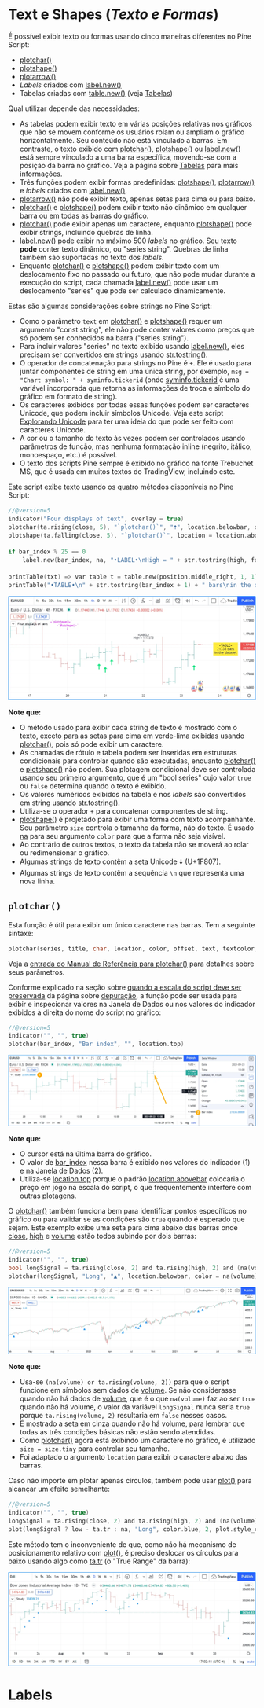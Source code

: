 
# Text e Shapes (_Texto e Formas_)

É possível exibir texto ou formas usando cinco maneiras diferentes no Pine Script:

- [plotchar()](https://br.tradingview.com/pine-script-reference/v5/#fun_plotchar)
- [plotshape()](https://br.tradingview.com/pine-script-reference/v5/#fun_plotshape)
- [plotarrow()](https://br.tradingview.com/pine-script-reference/v5/#fun_plotarrow)
- _Labels_ criados com [label.new()](https://br.tradingview.com/pine-script-reference/v5/#fun_label%7Bdot%7Dnew)
- Tabelas criadas com [table.new()](https://br.tradingview.com/pine-script-reference/v5/#fun_table%7Bdot%7Dnew) (veja [Tabelas](./05_19_tables.md))

Qual utilizar depende das necessidades:

- As tabelas podem exibir texto em várias posições relativas nos gráficos que não se movem conforme os usuários rolam ou ampliam o gráfico horizontalmente. Seu conteúdo não está vinculado a barras. Em contraste, o texto exibido com [plotchar()](https://br.tradingview.com/pine-script-reference/v5/#fun_plotchar), [plotshape()](https://br.tradingview.com/pine-script-reference/v5/#fun_plotshape) ou [label.new()](https://br.tradingview.com/pine-script-reference/v5/#fun_label%7Bdot%7Dnew) está sempre vinculado a uma barra específica, movendo-se com a posição da barra no gráfico. Veja a página sobre [Tabelas](./05_19_tables.md) para mais informações.
- Três funções podem exibir formas predefinidas: [plotshape()](https://br.tradingview.com/pine-script-reference/v5/#fun_plotshape), [plotarrow()](https://br.tradingview.com/pine-script-reference/v5/#fun_plotarrow) e _labels_ criados com [label.new()](https://br.tradingview.com/pine-script-reference/v5/#fun_label%7Bdot%7Dnew).
- [plotarrow()](https://br.tradingview.com/pine-script-reference/v5/#fun_plotarrow) não pode exibir texto, apenas setas para cima ou para baixo.
- [plotchar()](https://br.tradingview.com/pine-script-reference/v5/#fun_plotchar) e [plotshape()](https://br.tradingview.com/pine-script-reference/v5/#fun_plotshape) podem exibir texto não dinâmico em qualquer barra ou em todas as barras do gráfico.
- [plotchar()](https://br.tradingview.com/pine-script-reference/v5/#fun_plotchar) pode exibir apenas um caractere, enquanto [plotshape()](https://br.tradingview.com/pine-script-reference/v5/#fun_plotshape) pode exibir strings, incluindo quebras de linha.
- [label.new()](https://br.tradingview.com/pine-script-reference/v5/#fun_label%7Bdot%7Dnew) pode exibir no máximo 500 _labels_ no gráfico. Seu texto __pode__ conter texto dinâmico, ou "series string". Quebras de linha também são suportadas no texto dos _labels_.
- Enquanto [plotchar()](https://br.tradingview.com/pine-script-reference/v5/#fun_plotchar) e [plotshape()](https://br.tradingview.com/pine-script-reference/v5/#fun_plotshape) podem exibir texto com um deslocamento fixo no passado ou futuro, que não pode mudar durante a execução do script, cada chamada [label.new()](https://br.tradingview.com/pine-script-reference/v5/#fun_label%7Bdot%7Dnew) pode usar um deslocamento "series" que pode ser calculado dinamicamente.

Estas são algumas considerações sobre strings no Pine Script:

- Como o parâmetro `text` em [plotchar()](https://br.tradingview.com/pine-script-reference/v5/#fun_plotchar) e [plotshape()](https://br.tradingview.com/pine-script-reference/v5/#fun_plotshape) requer um argumento "const string", ele não pode conter valores como preços que só podem ser conhecidos na barra ("series string").
- Para incluir valores "series" no texto exibido usando [label.new()](https://br.tradingview.com/pine-script-reference/v5/#fun_label%7Bdot%7Dnew), eles precisam ser convertidos em strings usando [str.tostring()](https://br.tradingview.com/pine-script-reference/v5/#fun_str%7Bdot%7Dtostring).
- O operador de concatenação para strings no Pine é `+`. Ele é usado para juntar componentes de string em uma única string, por exemplo, `msg = "Chart symbol: " + syminfo.tickerid` (onde [syminfo.tickerid](https://br.tradingview.com/pine-script-reference/v5/#var_syminfo%7Bdot%7Dtickerid) é uma variável incorporada que retorna as informações de troca e símbolo do gráfico em formato de string).
- Os caracteres exibidos por todas essas funções podem ser caracteres Unicode, que podem incluir símbolos Unicode. Veja este script [Explorando Unicode](https://br.tradingview.com/script/0rFQOCKf-Exploring-Unicode/) para ter uma ideia do que pode ser feito com caracteres Unicode.
- A cor ou o tamanho do texto às vezes podem ser controlados usando parâmetros de função, mas nenhuma formatação inline (negrito, itálico, monoespaço, etc.) é possível.
- O texto dos scripts Pine sempre é exibido no gráfico na fonte Trebuchet MS, que é usada em muitos textos do TradingView, incluindo este.

Este script exibe texto usando os quatro métodos disponíveis no Pine Script:

```c
//@version=5
indicator("Four displays of text", overlay = true)
plotchar(ta.rising(close, 5), "`plotchar()`", "🠅", location.belowbar, color.lime, size = size.small)
plotshape(ta.falling(close, 5), "`plotchar()`", location = location.abovebar, color = na, text = "•`plotshape()•`\n🠇", textcolor = color.fuchsia, size = size.huge)

if bar_index % 25 == 0
    label.new(bar_index, na, "•LABEL•\nHigh = " + str.tostring(high, format.mintick) + "\n🠇", yloc = yloc.abovebar, style = label.style_none, textcolor = color.black, size = size.normal)

printTable(txt) => var table t = table.new(position.middle_right, 1, 1), table.cell(t, 0, 0, txt, bgcolor = color.yellow)
printTable("•TABLE•\n" + str.tostring(bar_index + 1) + " bars\nin the dataset")
```

![Texto e formas](./imgs/TextAndShapes-Introduction-01.Caf7GxqL_Z22HKK1.webp)

__Note que:__

- O método usado para exibir cada string de texto é mostrado com o texto, exceto para as setas para cima em verde-lima exibidas usando [plotchar()](https://br.tradingview.com/pine-script-reference/v5/#fun_plotchar), pois só pode exibir um caractere.
- As chamadas de rótulo e tabela podem ser inseridas em estruturas condicionais para controlar quando são executadas, enquanto [plotchar()](https://br.tradingview.com/pine-script-reference/v5/#fun_plotchar) e [plotshape()](https://br.tradingview.com/pine-script-reference/v5/#fun_plotshape) não podem. Sua plotagem condicional deve ser controlada usando seu primeiro argumento, que é um "bool series" cujo valor `true` ou `false` determina quando o texto é exibido.
- Os valores numéricos exibidos na tabela e nos _labels_ são convertidos em string usando [str.tostring()](https://br.tradingview.com/pine-script-reference/v5/#fun_str%7Bdot%7Dtostring).
- Utiliza-se o operador `+` para concatenar componentes de string.
- [plotshape()](https://br.tradingview.com/pine-script-reference/v5/#fun_plotshape) é projetado para exibir uma forma com texto acompanhante. Seu parâmetro `size` controla o tamanho da forma, não do texto. É usado [na](https://br.tradingview.com/pine-script-reference/v5/#var_na) para seu argumento `color` para que a forma não seja visível.
- Ao contrário de outros textos, o texto da tabela não se moverá ao rolar ou redimensionar o gráfico.
- Algumas strings de texto contêm a seta Unicode 🠇 (U+1F807).
- Algumas strings de texto contêm a sequência `\n` que representa uma nova linha.

## `plotchar()`

Esta função é útil para exibir um único caractere nas barras. Tem a seguinte sintaxe:

```c
plotchar(series, title, char, location, color, offset, text, textcolor, editable, size, show_last, display, force_overlay) → void
```

Veja a [entrada do Manual de Referência para plotchar()](https://br.tradingview.com/pine-script-reference/v5/#fun_plotchar) para detalhes sobre seus parâmetros.

Conforme explicado na seção sobre [quando a escala do script deve ser preservada](./06_02_debugging.md#sem-afetar-a-escala) da página sobre [depuração](./06_02_debugging.md), a função pode ser usada para exibir e inspecionar valores na Janela de Dados ou nos valores do indicador exibidos à direita do nome do script no gráfico:

```c
//@version=5
indicator("", "", true)
plotchar(bar_index, "Bar index", "", location.top)
```

![plotchar() 01](./imgs/TextAndShapes-Plotchar-01.Bocx9V6g_Z13RLu0.webp)

__Note que:__

- O cursor está na última barra do gráfico.
- O valor de [bar_index](https://br.tradingview.com/pine-script-reference/v5/#var_bar_index) nessa barra é exibido nos valores do indicador (1) e na Janela de Dados (2).
- Utiliza-se [location.top](https://br.tradingview.com/pine-script-reference/v5/#const_location%7Bdot%7Dtop) porque o padrão [location.abovebar](https://br.tradingview.com/pine-script-reference/v5/#const_location%7Bdot%7Dabovebar) colocaria o preço em jogo na escala do script, o que frequentemente interfere com outras plotagens.

O [plotchar()](https://br.tradingview.com/pine-script-reference/v5/#fun_plotchar) também funciona bem para identificar pontos específicos no gráfico ou para validar se as condições são `true` quando é esperado que sejam. Este exemplo exibe uma seta para cima abaixo das barras onde [close](https://br.tradingview.com/pine-script-reference/v5/#var_close), [high](https://br.tradingview.com/pine-script-reference/v5/#var_high) e [volume](https://br.tradingview.com/pine-script-reference/v5/#var_volume) estão todos subindo por dois barras:

```c
//@version=5
indicator("", "", true)
bool longSignal = ta.rising(close, 2) and ta.rising(high, 2) and (na(volume) or ta.rising(volume, 2))
plotchar(longSignal, "Long", "▲", location.belowbar, color = na(volume) ? color.gray : color.blue, size = size.tiny)
```

![plotchar() 02](./imgs/TextAndShapes-Plotchar-02.CP9gwRwQ_cuUlM.webp)

__Note que:__

- Usa-se `(na(volume) or ta.rising(volume, 2))` para que o script funcione em símbolos sem dados de [volume](https://br.tradingview.com/pine-script-reference/v5/#var_volume). Se não considerasse quando não há dados de [volume](https://br.tradingview.com/pine-script-reference/v5/#var_volume), que é o que `na(volume)` faz ao ser `true` quando não há volume, o valor da variável `longSignal` nunca seria `true` porque `ta.rising(volume, 2)` resultaria em `false` nesses casos.
- É mostrado a seta em cinza quando não há volume, para lembrar que todas as três condições básicas não estão sendo atendidas.
- Como [plotchar()](https://br.tradingview.com/pine-script-reference/v5/#fun_plotchar) agora está exibindo um caractere no gráfico, é utilizado `size = size.tiny` para controlar seu tamanho.
- Foi adaptado o argumento `location` para exibir o caractere abaixo das barras.

Caso não importe em plotar apenas círculos, também pode usar [plot()](https://br.tradingview.com/pine-script-reference/v5/#fun_plot) para alcançar um efeito semelhante:

```c
//@version=5
indicator("", "", true)
longSignal = ta.rising(close, 2) and ta.rising(high, 2) and (na(volume) or ta.rising(volume, 2))
plot(longSignal ? low - ta.tr : na, "Long", color.blue, 2, plot.style_circles)
```

Este método tem o inconveniente de que, como não há mecanismo de posicionamento relativo com [plot()](https://br.tradingview.com/pine-script-reference/v5/#fun_plot), é preciso deslocar os círculos para baixo usando algo como [ta.tr](https://br.tradingview.com/pine-script-reference/v5/#var_ta%7Bdot%7Dtr) (o "True Range" da barra):

![plotchar() 03](./imgs/TextAndShapes-Plotchar-03.lnUtjJIt_5GDoG.webp)


<!-- ## `plotshape()`

Esta função é útil para exibir formas predefinidas e/ou texto nas barras. A sintaxe é a seguinte:

```c
plotshape(series, title, style, location, color, offset, text, textcolor, editable, size, show_last, display, force_overlay) → void
```

Veja a [entrada do Manual de Referência para plotshape()](https://br.tradingview.com/pine-script-reference/v5/#fun_plotshape) para detalhes sobre seus parâmetros.

O uso da função para alcançar mais ou menos o mesmo resultado que no segundo exemplo da seção anterior:

```c
//@version=5
indicator("", "", true)
longSignal = ta.rising(close, 2) and ta.rising(high, 2) and (na(volume) or ta.rising(volume, 2))
plotshape(longSignal, "Long", shape.arrowup, location.belowbar)  
```

Note que aqui, em vez de usar um caractere de seta, é utilizado o argumento `shape.arrowup` para o parâmetro `style`.

![plotshape() 01](./imgs/TextAndShapes-Plotshape-01.JOPpSRCa_1wGGd4.webp)

É possível usar diferentes chamadas de [plotshape()](https://br.tradingview.com/pine-script-reference/v5/#fun_plotshape) para sobrepor texto nas barras. Será necessário usar `\n` seguido de um caractere especial não imprimível que não seja removido para preservar a funcionalidade da nova linha. Aqui está sendo usado um espaço em branco de largura zero do Unicode (U+200E). Embora não visível nas strings do código a seguir, ele está presente e pode ser copiado/colado. O caractere Unicode especial precisa ser o __último__ na string para texto ascendente e o __primeiro__ quando plotando abaixo da barra e o texto for descendente:

```c
//@version=5
indicator("Lift text", "", true)
plotshape(true, "", shape.arrowup,   location.abovebar, color.green,  text = "A")
plotshape(true, "", shape.arrowup,   location.abovebar, color.lime,   text = "B\n​")
plotshape(true, "", shape.arrowdown, location.belowbar, color.red,    text = "C")
plotshape(true, "", shape.arrowdown, location.belowbar, color.maroon, text = "​\nD")
```

![plotshape() 02](./imgs/TextAndShapes-Plotshape-02.CuvXGcSI_3Ad17.webp)

As formas disponíveis que podem ser usadas com o parâmetro `style` são:

![plotshape() 03](./imgs/plotshape-available-shape-style.png)
 -->

# Labels
